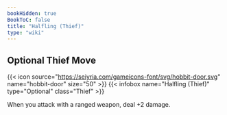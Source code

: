 ```yaml
---
bookHidden: true
BookToC: false
title: "Halfling (Thief)"
type: "wiki"
---
```

## Optional Thief Move
{{< icon source="https://seiyria.com/gameicons-font/svg/hobbit-door.svg" name="hobbit-door" size="50" >}}
{{< infobox name="Halfling (Thief)" type="Optional" class="Thief" >}}

When you attack with a ranged weapon, deal +2 damage.
